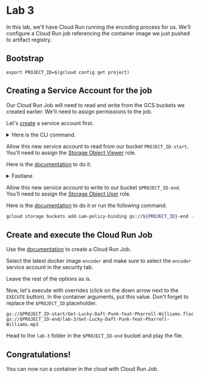 # Lab 3

In this lab, we'll have Cloud Run running the encoding process for us.
We'll configure a Cloud Run job referencing the container image we just pushed to artifact registry.

## Bootstrap

```
export PROJECT_ID=$(gcloud config get project)
```

## Creating a Service Account for the job

Our Cloud Run Job will need to read and write from the GCS buckets we created earlier. We'll need to assign permissions to the job.

Let's [create](https://cloud.google.com/iam/docs/service-accounts-create#creating) a service account first.

<details>
  <summary>Here is the CLI command.</summary>

  ```bash
  gcloud iam service-accounts create encoder \
      --display-name="Music Encoder"
  ```
</details>

Allow this new service account to read from our bucket `PROJECT_ID-start`. You'll need to assign the [Storage Object Viewer](https://cloud.google.com/storage/docs/access-control/iam-roles#standard-roles) role.

Here is the [documentation](https://cloud.google.com/storage/docs/access-control/using-iam-permissions#bucket-iam) to do it.

<details>
  <summary>Fastlane</summary>

  ```bash
  gcloud storage buckets add-iam-policy-binding gs://${PROJECT_ID}-start --member=serviceAccount:encoder@${PROJECT_ID}.iam.gserviceaccount.com --role=roles/storage.objectViewer
  ```
</details>

Allow this new service account to write to our bucket `$PROJECT_ID-end`. You'll need to assign the [Storage Object User](https://cloud.google.com/storage/docs/access-control/iam-roles#standard-roles) role.

Here is the [documentation](https://cloud.google.com/storage/docs/access-control/using-iam-permissions#bucket-iam) to do it or run the following command.

```bash
gcloud storage buckets add-iam-policy-binding gs://${PROJECT_ID}-end --member=serviceAccount:encoder@${PROJECT_ID}.iam.gserviceaccount.com --role=roles/storage.objectUser
```

## Create and execute the Cloud Run Job

Use the [documentation](https://cloud.google.com/run/docs/create-jobs) to create a Cloud Run Job.

Select the latest docker image `encoder` and make sure to select the `encoder` service account in the security tab.

Leave the rest of the options as is.

Now, let's execute with overrides (click on the down arrow next to the `EXECUTE` button).
In the container arguments, put this value. Don't forget to replace the `$PROJECT_ID` placeholder.

```
gs://$PROJECT_ID-start/Get-Lucky-Daft-Punk-feat-Pharrell-Williams.flac gs://$PROJECT_ID-end/lab-3/Get-Lucky-Daft-Punk-feat-Pharrell-Williams.mp3
```

Head to the `lab-3` folder in the `$PROJECT_ID-end` bucket and play the file.

## Congratulations!
You can now run a container in the cloud with Cloud Run Job.
